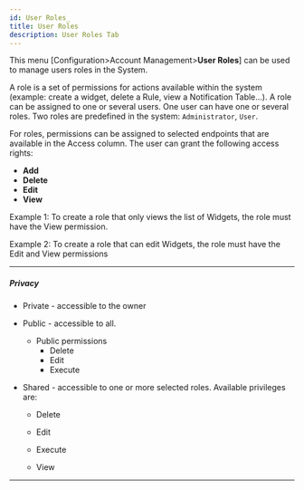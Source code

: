 ```yaml
---
id: User Roles_
title: User Roles
description: User Roles Tab
---
```


This menu [Configuration>Account Management>**User Roles**] can be used to manage users roles in the System.

A role is a set of permissions for actions available within the system  (example: create a widget, delete a Rule, view a Notification Table...). A role can be assigned to one or several users. One user can have one or several roles. Two roles are predefined in the system: `Administrator`, `User`.

For roles, permissions can be assigned to selected endpoints that are available in the Access column. The user can grant the following access rights:

- **Add**
- **Delete**
- **Edit**
- **View**

Example 1: To create a role that only views the list of Widgets, the role must have the View permission.

Example 2: To create a role that can edit Widgets, the role must have the Edit and View permissions



---

##### Privacy 

 - Private - accessible to the owner

 - Public - accessible to all. 
     - Public permissions
          - Delete
          - Edit
          - Execute

 - Shared - accessible to one or more selected roles. Available privileges are:
   - Delete
   - Edit

   - Execute

   - View


---

